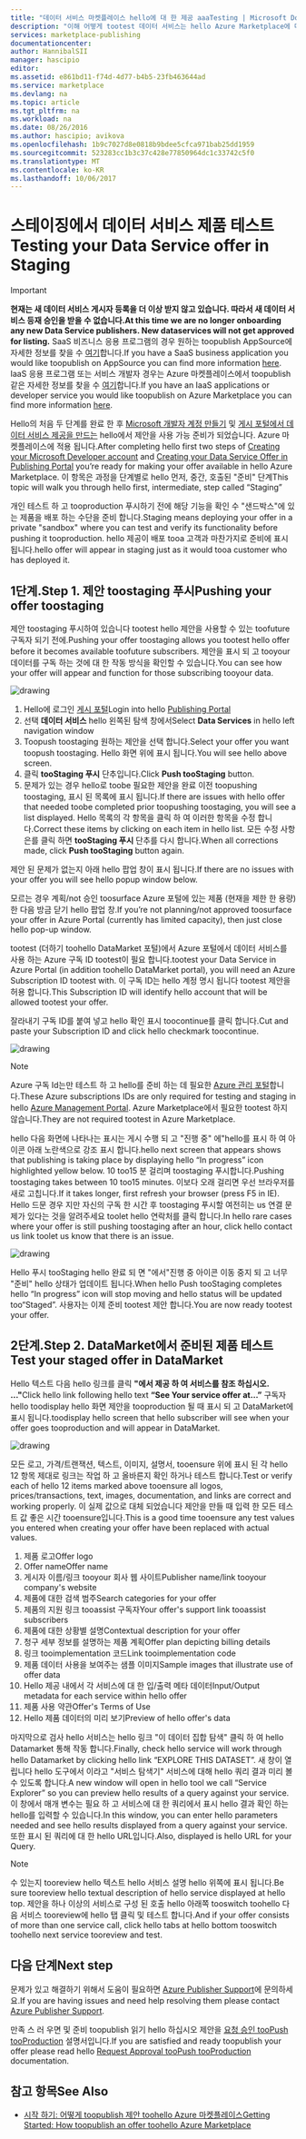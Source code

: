 ```yaml
---
title: "데이터 서비스 마켓플레이스 hello에 대 한 제공 aaaTesting | Microsoft Docs"
description: "이해 어떻게 tootest 데이터 서비스는 hello Azure Marketplace에 대 한을 제공 합니다."
services: marketplace-publishing
documentationcenter: 
author: HannibalSII
manager: hascipio
editor: 
ms.assetid: e861bd11-f74d-4d77-b4b5-23fb463644ad
ms.service: marketplace
ms.devlang: na
ms.topic: article
ms.tgt_pltfrm: na
ms.workload: na
ms.date: 08/26/2016
ms.author: hascipio; avikova
ms.openlocfilehash: 1b9c7027d8e0818b9bdee5cfca971bab25dd1959
ms.sourcegitcommit: 523283cc1b3c37c428e77850964dc1c33742c5f0
ms.translationtype: MT
ms.contentlocale: ko-KR
ms.lasthandoff: 10/06/2017
---
```

# <a name="testing-your-data-service-offer-in-staging"></a><span data-ttu-id="9df65-103">스테이징에서 데이터 서비스 제품 테스트</span><span class="sxs-lookup"><span data-stu-id="9df65-103">Testing your Data Service offer in Staging</span></span>
> [!IMPORTANT]
> <span data-ttu-id="9df65-104">**현재는 새 데이터 서비스 게시자 등록을 더 이상 받지 않고 있습니다. 따라서 새 데이터 서비스 등재 승인을 받을 수 없습니다.**</span><span class="sxs-lookup"><span data-stu-id="9df65-104">**At this time we are no longer onboarding any new Data Service publishers. New dataservices will not get approved for listing.**</span></span> <span data-ttu-id="9df65-105">SaaS 비즈니스 응용 프로그램의 경우 원하는 toopublish AppSource에 자세한 정보를 찾을 수 [여기](https://appsource.microsoft.com/partners)합니다.</span><span class="sxs-lookup"><span data-stu-id="9df65-105">If you have a SaaS business application you would like toopublish on AppSource you can find more information [here](https://appsource.microsoft.com/partners).</span></span> <span data-ttu-id="9df65-106">IaaS 응용 프로그램 또는 서비스 개발자 경우는 Azure 마켓플레이스에서 toopublish 같은 자세한 정보를 찾을 수 [여기](https://azure.microsoft.com/marketplace/programs/certified/)합니다.</span><span class="sxs-lookup"><span data-stu-id="9df65-106">If you have an IaaS applications or developer service you would like toopublish on Azure Marketplace you can find more information [here](https://azure.microsoft.com/marketplace/programs/certified/).</span></span>
> 
> 

<span data-ttu-id="9df65-107">Hello의 처음 두 단계를 완료 한 후 [Microsoft 개발자 계정 만들기](marketplace-publishing-accounts-creation-registration.md) 및 [게시 포털에서 데이터 서비스 제공을 만드는](marketplace-publishing-data-service-creation.md) hello에서 제안을 사용 가능 준비가 되었습니다. Azure 마켓플레이스에 적용 됩니다.</span><span class="sxs-lookup"><span data-stu-id="9df65-107">After completing hello first two steps of [Creating your Microsoft Developer account](marketplace-publishing-accounts-creation-registration.md) and [Creating your Data Service Offer in Publishing Portal](marketplace-publishing-data-service-creation.md) you’re ready for making your offer available in hello Azure Marketplace.</span></span> <span data-ttu-id="9df65-108">이 항목은 과정을 단계별로 hello 먼저, 중간, 호출된 "준비" 단계</span><span class="sxs-lookup"><span data-stu-id="9df65-108">This topic will walk you through hello first, intermediate, step called “Staging”</span></span>

<span data-ttu-id="9df65-109">개인 테스트 하 고 tooproduction 푸시하기 전에 해당 기능을 확인 수 "샌드박스"에 있는 제품을 배포 하는 수단을 준비 합니다.</span><span class="sxs-lookup"><span data-stu-id="9df65-109">Staging means deploying your offer in a private "sandbox" where you can test and verify its functionality before pushing it tooproduction.</span></span> <span data-ttu-id="9df65-110">hello 제공이 배포 tooa 고객과 마찬가지로 준비에 표시 됩니다.</span><span class="sxs-lookup"><span data-stu-id="9df65-110">hello offer will appear in staging just as it would tooa customer who has deployed it.</span></span>

## <a name="step-1-pushing-your-offer-toostaging"></a><span data-ttu-id="9df65-111">1단계.</span><span class="sxs-lookup"><span data-stu-id="9df65-111">Step 1.</span></span> <span data-ttu-id="9df65-112">제안 toostaging 푸시</span><span class="sxs-lookup"><span data-stu-id="9df65-112">Pushing your offer toostaging</span></span>
<span data-ttu-id="9df65-113">제안 toostaging 푸시하여 있습니다 tootest hello 제안을 사용할 수 있는 toofuture 구독자 되기 전에.</span><span class="sxs-lookup"><span data-stu-id="9df65-113">Pushing your offer toostaging allows you tootest hello offer before it becomes available toofuture subscribers.</span></span>  <span data-ttu-id="9df65-114">제안을 표시 되 고 tooyour 데이터를 구독 하는 것에 대 한 작동 방식을 확인할 수 있습니다.</span><span class="sxs-lookup"><span data-stu-id="9df65-114">You can see how your offer will appear and function for those subscribing tooyour data.</span></span>  

  ![drawing](media/marketplace-publishing-data-service-test-in-staging/step-1.1.png)

1. <span data-ttu-id="9df65-116">Hello에 로그인 [게시 포털](https://publish.windowsazure.com)</span><span class="sxs-lookup"><span data-stu-id="9df65-116">Login into hello [Publishing Portal](https://publish.windowsazure.com)</span></span>
2. <span data-ttu-id="9df65-117">선택 **데이터 서비스** hello 왼쪽된 탐색 창에서</span><span class="sxs-lookup"><span data-stu-id="9df65-117">Select **Data Services** in hello left navigation window</span></span>
3. <span data-ttu-id="9df65-118">Toopush toostaging 원하는 제안을 선택 합니다.</span><span class="sxs-lookup"><span data-stu-id="9df65-118">Select your offer you want toopush toostaging.</span></span> <span data-ttu-id="9df65-119">Hello 화면 위에 표시 됩니다.</span><span class="sxs-lookup"><span data-stu-id="9df65-119">You will see hello above screen.</span></span>
4. <span data-ttu-id="9df65-120">클릭 **tooStaging 푸시** 단추입니다.</span><span class="sxs-lookup"><span data-stu-id="9df65-120">Click **Push tooStaging** button.</span></span>  
5. <span data-ttu-id="9df65-121">문제가 있는 경우 hello로 toobe 필요한 제안을 완료 이전 toopushing toostaging, 표시 된 목록에 표시 됩니다.</span><span class="sxs-lookup"><span data-stu-id="9df65-121">If there are issues with hello offer that needed toobe completed prior toopushing toostaging, you will see a list displayed.</span></span>  <span data-ttu-id="9df65-122">Hello 목록의 각 항목을 클릭 하 여 이러한 항목을 수정 합니다.</span><span class="sxs-lookup"><span data-stu-id="9df65-122">Correct these items by clicking on each item in hello list.</span></span> <span data-ttu-id="9df65-123">모든 수정 사항은를 클릭 하면 **tooStaging 푸시** 단추를 다시 합니다.</span><span class="sxs-lookup"><span data-stu-id="9df65-123">When all corrections made, click **Push tooStaging** button again.</span></span>

<span data-ttu-id="9df65-124">제안 된 문제가 없는지 아래 hello 팝업 창이 표시 됩니다.</span><span class="sxs-lookup"><span data-stu-id="9df65-124">If there are no issues with your offer you will see hello popup window below.</span></span>  

<span data-ttu-id="9df65-125">모르는 경우 계획/not 승인 toosurface Azure 포털에 있는 제품 (현재을 제한 한 용량) 한 다음 방금 닫기 hello 팝업 창.</span><span class="sxs-lookup"><span data-stu-id="9df65-125">If you’re not planning/not approved toosurface your offer in Azure Portal (currently has limited capacity), then just close hello pop-up window.</span></span>

<span data-ttu-id="9df65-126">tootest (더하기 toohello DataMarket 포털)에서 Azure 포털에서 데이터 서비스를 사용 하는 Azure 구독 ID tootest이 필요 합니다.</span><span class="sxs-lookup"><span data-stu-id="9df65-126">tootest your Data Service in Azure Portal (in addition toohello DataMarket portal), you will need an Azure Subscription ID tootest with.</span></span>  <span data-ttu-id="9df65-127">이 구독 ID는 hello 계정 명시 됩니다 tootest 제안을 허용 합니다.</span><span class="sxs-lookup"><span data-stu-id="9df65-127">This Subscription ID will identify hello account that will be allowed tootest your offer.</span></span>  

<span data-ttu-id="9df65-128">잘라내기 구독 ID를 붙여 넣고 hello 확인 표시 toocontinue를 클릭 합니다.</span><span class="sxs-lookup"><span data-stu-id="9df65-128">Cut and paste your Subscription ID and click hello checkmark toocontinue.</span></span>

  ![drawing](media/marketplace-publishing-data-service-test-in-staging/step-1.2.png)

> [!NOTE]
> <span data-ttu-id="9df65-130">Azure 구독 Id는만 테스트 하 고 hello를 준비 하는 데 필요한 [Azure 관리 포털](https://manage.windowsazure.com)합니다.</span><span class="sxs-lookup"><span data-stu-id="9df65-130">These Azure subscriptions IDs are only required for testing and staging in hello [Azure Management Portal](https://manage.windowsazure.com).</span></span> <span data-ttu-id="9df65-131">Azure Marketplace에서 필요한 tootest 하지 않습니다.</span><span class="sxs-lookup"><span data-stu-id="9df65-131">They are not required tootest in Azure Marketplace.</span></span>
> 
> 

<span data-ttu-id="9df65-132">hello 다음 화면에 나타나는 표시는 게시 수행 되 고 "진행 중" 에"hello를 표시 하 여 아이콘 아래 노란색으로 강조 표시 합니다.</span><span class="sxs-lookup"><span data-stu-id="9df65-132">hello next screen that appears shows that publishing is taking place by displaying hello “In progress” icon highlighted yellow below.</span></span> <span data-ttu-id="9df65-133">10 too15 분 걸리며 toostaging 푸시합니다.</span><span class="sxs-lookup"><span data-stu-id="9df65-133">Pushing toostaging takes between 10 too15 minutes.</span></span>  <span data-ttu-id="9df65-134">이보다 오래 걸리면 우선 브라우저를 새로 고칩니다.</span><span class="sxs-lookup"><span data-stu-id="9df65-134">If it takes longer, first refresh your browser (press F5 in IE).</span></span>  <span data-ttu-id="9df65-135">Hello 드문 경우 지만 자신의 구독 한 시간 후 toostaging 푸시할 여전히는 us 연결 문제가 있다는 것을 알려주세요 toolet hello 연락처를 클릭 합니다.</span><span class="sxs-lookup"><span data-stu-id="9df65-135">In hello rare cases where your offer is still pushing toostaging after an hour, click hello contact us link toolet us know that there is an issue.</span></span>

  ![drawing](media/marketplace-publishing-data-service-test-in-staging/step-1.3.png)

<span data-ttu-id="9df65-137">Hello 푸시 tooStaging hello 완료 되 면 "에서"진행 중 아이콘 이동 중지 되 고 너무 "준비" hello 상태가 업데이트 됩니다.</span><span class="sxs-lookup"><span data-stu-id="9df65-137">When hello Push tooStaging completes hello “In progress” icon will stop moving and hello status will be updated too“Staged”.</span></span>  <span data-ttu-id="9df65-138">사용자는 이제 준비 tootest 제안 합니다.</span><span class="sxs-lookup"><span data-stu-id="9df65-138">You are now ready tootest your offer.</span></span>  

## <a name="step-2-test-your-staged-offer-in-datamarket"></a><span data-ttu-id="9df65-139">2단계.</span><span class="sxs-lookup"><span data-stu-id="9df65-139">Step 2.</span></span> <span data-ttu-id="9df65-140">DataMarket에서 준비된 제품 테스트</span><span class="sxs-lookup"><span data-stu-id="9df65-140">Test your staged offer in DataMarket</span></span>
<span data-ttu-id="9df65-141">Hello 텍스트 다음 hello 링크를 클릭 **"에서 제공 하 여 서비스를 참조 하십시오. …"**</span><span class="sxs-lookup"><span data-stu-id="9df65-141">Click hello link following hello text **“See Your service offer at…”**</span></span> <span data-ttu-id="9df65-142">구독자 hello toodisplay hello 화면 제안을 tooproduction 될 때 표시 되 고 DataMarket에 표시 됩니다.</span><span class="sxs-lookup"><span data-stu-id="9df65-142">toodisplay hello screen that hello subscriber will see when your offer goes tooproduction and will appear in DataMarket.</span></span>

  ![drawing](media/marketplace-publishing-data-service-test-in-staging/step-2.2.png)

<span data-ttu-id="9df65-144">모든 로고, 가격/트랜잭션, 텍스트, 이미지, 설명서, tooensure 위에 표시 된 각 hello 12 항목 제대로 링크는 작업 하 고 올바른지 확인 하거나 테스트 합니다.</span><span class="sxs-lookup"><span data-stu-id="9df65-144">Test or verify each of hello 12 items marked above tooensure all logos, prices/transactions, text, images, documentation, and links are correct and working properly.</span></span>  <span data-ttu-id="9df65-145">이 실제 값으로 대체 되었습니다 제안을 만들 때 입력 한 모든 테스트 값 좋은 시간 tooensure입니다.</span><span class="sxs-lookup"><span data-stu-id="9df65-145">This is a good time tooensure any test values you entered when creating your offer have been replaced with actual values.</span></span>

1. <span data-ttu-id="9df65-146">제품 로고</span><span class="sxs-lookup"><span data-stu-id="9df65-146">Offer logo</span></span>
2. <span data-ttu-id="9df65-147">Offer name</span><span class="sxs-lookup"><span data-stu-id="9df65-147">Offer name</span></span>
3. <span data-ttu-id="9df65-148">게시자 이름/링크 tooyour 회사 웹 사이트</span><span class="sxs-lookup"><span data-stu-id="9df65-148">Publisher name/link tooyour company's website</span></span>
4. <span data-ttu-id="9df65-149">제품에 대한 검색 범주</span><span class="sxs-lookup"><span data-stu-id="9df65-149">Search categories for your offer</span></span>
5. <span data-ttu-id="9df65-150">제품의 지원 링크 tooassist 구독자</span><span class="sxs-lookup"><span data-stu-id="9df65-150">Your offer's support link tooassist subscribers</span></span>
6. <span data-ttu-id="9df65-151">제품에 대한 상황별 설명</span><span class="sxs-lookup"><span data-stu-id="9df65-151">Contextual description for your offer</span></span>
7. <span data-ttu-id="9df65-152">청구 세부 정보를 설명하는 제품 계획</span><span class="sxs-lookup"><span data-stu-id="9df65-152">Offer plan depicting billing details</span></span>
8. <span data-ttu-id="9df65-153">링크 tooimplementation 코드</span><span class="sxs-lookup"><span data-stu-id="9df65-153">Link tooimplementation code</span></span>
9. <span data-ttu-id="9df65-154">제품 데이터 사용을 보여주는 샘플 이미지</span><span class="sxs-lookup"><span data-stu-id="9df65-154">Sample images that illustrate use of offer data</span></span>
10. <span data-ttu-id="9df65-155">Hello 제공 내에서 각 서비스에 대 한 입/출력 메타 데이터</span><span class="sxs-lookup"><span data-stu-id="9df65-155">Input/Output metadata for each service within hello offer</span></span>
11. <span data-ttu-id="9df65-156">제품 사용 약관</span><span class="sxs-lookup"><span data-stu-id="9df65-156">Offer's Terms of Use</span></span>
12. <span data-ttu-id="9df65-157">Hello 제품 데이터의 미리 보기</span><span class="sxs-lookup"><span data-stu-id="9df65-157">Preview of hello offer's data</span></span>

<span data-ttu-id="9df65-158">마지막으로 검사 hello 서비스는 hello 링크 "이 데이터 집합 탐색" 클릭 하 여 hello Datamarket 통해 작동 합니다.</span><span class="sxs-lookup"><span data-stu-id="9df65-158">Finally, check hello service will work through hello Datamarket by clicking hello link “EXPLORE THIS DATASET”.</span></span>  <span data-ttu-id="9df65-159">새 창이 열립니다 hello 도구에서 이라고 "서비스 탐색기" 서비스에 대해 hello 쿼리 결과 미리 볼 수 있도록 합니다.</span><span class="sxs-lookup"><span data-stu-id="9df65-159">A new window will open in hello tool we call “Service Explorer” so you can preview hello results of a query against your service.</span></span>  <span data-ttu-id="9df65-160">이 창에서 매개 변수는 필요 하 고 서비스에 대 한 쿼리에서 표시 hello 결과 확인 하는 hello를 입력할 수 있습니다.</span><span class="sxs-lookup"><span data-stu-id="9df65-160">In this window, you can enter hello parameters needed and see hello results displayed from a query against your service.</span></span>   <span data-ttu-id="9df65-161">또한 표시 된 쿼리에 대 한 hello URL입니다.</span><span class="sxs-lookup"><span data-stu-id="9df65-161">Also, displayed is hello URL for your Query.</span></span>  

> [!NOTE]
> <span data-ttu-id="9df65-162">수 있는지 tooreview hello 텍스트 hello 서비스 설명 hello 위쪽에 표시 됩니다.</span><span class="sxs-lookup"><span data-stu-id="9df65-162">Be sure tooreview hello textual description of hello service displayed at hello top.</span></span>  <span data-ttu-id="9df65-163">제안을 하나 이상의 서비스로 구성 된 호출 hello 아래쪽 tooswitch toohello 다음 서비스 tooreview에 hello 탭 클릭 및 테스트 합니다.</span><span class="sxs-lookup"><span data-stu-id="9df65-163">And if your offer consists of more than one service call, click hello tabs at hello bottom tooswitch toohello next service tooreview and test.</span></span>
> 
> 

## <a name="next-step"></a><span data-ttu-id="9df65-164">다음 단계</span><span class="sxs-lookup"><span data-stu-id="9df65-164">Next step</span></span>
<span data-ttu-id="9df65-165">문제가 있고 해결하기 위해서 도움이 필요하면 [Azure Publisher Support](http://go.microsoft.com/fwlink/?LinkId=272975)에 문의하세요.</span><span class="sxs-lookup"><span data-stu-id="9df65-165">If you are having issues and need help resolving them please contact [Azure Publisher Support](http://go.microsoft.com/fwlink/?LinkId=272975).</span></span>

<span data-ttu-id="9df65-166">만족 스 러 우면 및 준비 toopublish 읽기 hello 하십시오 제안을 [요청 승인 tooPush tooProduction](marketplace-publishing-push-to-production.md) 설명서입니다.</span><span class="sxs-lookup"><span data-stu-id="9df65-166">If you are satisfied and ready toopublish your offer please read hello [Request Approval tooPush tooProduction](marketplace-publishing-push-to-production.md) documentation.</span></span>

## <a name="see-also"></a><span data-ttu-id="9df65-167">참고 항목</span><span class="sxs-lookup"><span data-stu-id="9df65-167">See Also</span></span>
* [<span data-ttu-id="9df65-168">시작 하기: 어떻게 toopublish 제안 toohello Azure 마켓플레이스</span><span class="sxs-lookup"><span data-stu-id="9df65-168">Getting Started: How toopublish an offer toohello Azure Marketplace</span></span>](marketplace-publishing-getting-started.md)

